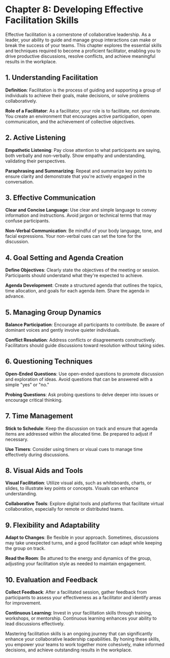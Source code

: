 Chapter 8: Developing Effective Facilitation Skills
===================================================

Effective facilitation is a cornerstone of collaborative leadership. As a leader, your ability to guide and manage group interactions can make or break the success of your teams. This chapter explores the essential skills and techniques required to become a proficient facilitator, enabling you to drive productive discussions, resolve conflicts, and achieve meaningful results in the workplace.

**1. Understanding Facilitation**
---------------------------------

**Definition**: Facilitation is the process of guiding and supporting a group of individuals to achieve their goals, make decisions, or solve problems collaboratively.

**Role of a Facilitator**: As a facilitator, your role is to facilitate, not dominate. You create an environment that encourages active participation, open communication, and the achievement of collective objectives.

**2. Active Listening**
-----------------------

**Empathetic Listening**: Pay close attention to what participants are saying, both verbally and non-verbally. Show empathy and understanding, validating their perspectives.

**Paraphrasing and Summarizing**: Repeat and summarize key points to ensure clarity and demonstrate that you're actively engaged in the conversation.

**3. Effective Communication**
------------------------------

**Clear and Concise Language**: Use clear and simple language to convey information and instructions. Avoid jargon or technical terms that may confuse participants.

**Non-Verbal Communication**: Be mindful of your body language, tone, and facial expressions. Your non-verbal cues can set the tone for the discussion.

**4. Goal Setting and Agenda Creation**
---------------------------------------

**Define Objectives**: Clearly state the objectives of the meeting or session. Participants should understand what they're expected to achieve.

**Agenda Development**: Create a structured agenda that outlines the topics, time allocation, and goals for each agenda item. Share the agenda in advance.

**5. Managing Group Dynamics**
------------------------------

**Balance Participation**: Encourage all participants to contribute. Be aware of dominant voices and gently involve quieter individuals.

**Conflict Resolution**: Address conflicts or disagreements constructively. Facilitators should guide discussions toward resolution without taking sides.

**6. Questioning Techniques**
-----------------------------

**Open-Ended Questions**: Use open-ended questions to promote discussion and exploration of ideas. Avoid questions that can be answered with a simple "yes" or "no."

**Probing Questions**: Ask probing questions to delve deeper into issues or encourage critical thinking.

**7. Time Management**
----------------------

**Stick to Schedule**: Keep the discussion on track and ensure that agenda items are addressed within the allocated time. Be prepared to adjust if necessary.

**Use Timers**: Consider using timers or visual cues to manage time effectively during discussions.

**8. Visual Aids and Tools**
----------------------------

**Visual Facilitation**: Utilize visual aids, such as whiteboards, charts, or slides, to illustrate key points or concepts. Visuals can enhance understanding.

**Collaborative Tools**: Explore digital tools and platforms that facilitate virtual collaboration, especially for remote or distributed teams.

**9. Flexibility and Adaptability**
-----------------------------------

**Adapt to Changes**: Be flexible in your approach. Sometimes, discussions may take unexpected turns, and a good facilitator can adapt while keeping the group on track.

**Read the Room**: Be attuned to the energy and dynamics of the group, adjusting your facilitation style as needed to maintain engagement.

**10. Evaluation and Feedback**
-------------------------------

**Collect Feedback**: After a facilitated session, gather feedback from participants to assess your effectiveness as a facilitator and identify areas for improvement.

**Continuous Learning**: Invest in your facilitation skills through training, workshops, or mentorship. Continuous learning enhances your ability to lead discussions effectively.

Mastering facilitation skills is an ongoing journey that can significantly enhance your collaborative leadership capabilities. By honing these skills, you empower your teams to work together more cohesively, make informed decisions, and achieve outstanding results in the workplace.

